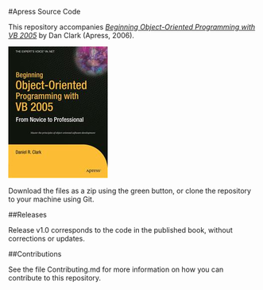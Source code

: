 #Apress Source Code

This repository accompanies [*Beginning Object-Oriented Programming with VB 2005*](http://www.apress.com/9781590595763) by Dan Clark (Apress, 2006).

![Cover image](9781590595763.jpg)

Download the files as a zip using the green button, or clone the repository to your machine using Git.

##Releases

Release v1.0 corresponds to the code in the published book, without corrections or updates.

##Contributions

See the file Contributing.md for more information on how you can contribute to this repository.
